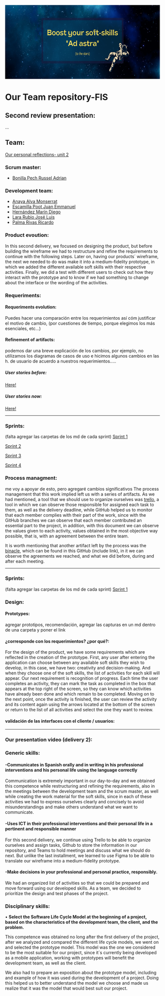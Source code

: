 <img src="/Assets/Ad%20astra-top%20of%20the%20page.png" width="1100" height="240"/>

# Our Team repository-FIS

## Second review presentation:

...

## Team:
[Our personal reflections- unit 2](https://github.com/RaptorRush135/Fundamentos-LIS/tree/entrega-2/Personal%20reflections) 

### Scrum master:
- [Bonilla Pech Russel Adrian](https://github.com/RaptorRush135/Fundamentos-LIS/commits/entrega-1/README.md?author=soy-russ-bp)

### Development team:
- [Anaya Alva Monserrat](https://github.com/RaptorRush135/Fundamentos-LIS/commits/entrega-1/README.md?author=Monse1011) 
- [Escamilla Poot Juan Emmanuel](https://github.com/RaptorRush135/Fundamentos-LIS/commits/entrega-1/README.md?author=CaballeroEscamilla) 
- [Hernández Marín Diego](https://github.com/RaptorRush135/Fundamentos-LIS/commits/entrega-1/README.md?author=Mugy628)
- [Lara Rubio José Luis](https://github.com/RaptorRush135/Fundamentos-LIS/commits/entrega-1/README.md?author=JoseLuisLara) 
- [Palma Rivas Ricardo](https://github.com/RaptorRush135/Fundamentos-LIS/commits/entrega-1/README.md?author=RaptorRush135) 


### Product evoution:

In this second delivery, we focused on designing the product, but before building the wireframe we had to restructure and refine the requirements to continue with the following steps. Later on, having our products´ wireframe, the next we needed to do was make it into a medium-fidelity prototype, in which we added the different available soft skills with their respective activities.
Finally, we did a test with different users to check out how they interact with the prototype and to know if we had something to change about the interface or the wording of the activities.

### Requeriments:

#### Requeriments evolution:

Puedes hacer una comparación entre los requerimientos así cóm justificar el motivo de cambio, (por cuestiones de tiempo, porque elegimos los más esenciales, etc...)

#### Refinement of artifacts:

podemos dar una breve explicación de los cambios, por ejemplo, no utilizamos los diagramas de casos de uso e hicimos algunos cambios en las h. de usuario de acuerdo a nuestros requerimientos.....

##### User stories before:

[Here!](https://github.com/RaptorRush135/Fundamentos-LIS/blob/b98805fc4707aebe66709528adbdc0f1d2943b02/Artifacts/UserStories.pdf)

##### User stories now:

[Here!](https://github.com/RaptorRush135/Fundamentos-LIS/blob/ec0417382d2c75e2c79c122600c67ee4553dc615/Artifacts/User%20stories.pdf)

---
### Sprints:
(falta agregar las carpetas de los md de cada sprint)
[Sprint 1](...)

[Sprint 2](...)

[Sprint 3](...)

[Sprint 4](...)

### Process managment:
me voy a apoyar de esto, pero agregaré cambios significativos
The process management that this work implied left us with a series of artifacts. As we had mentioned, a tool that we should use to organize ourselves was [trello](https://trello.com/b/JzEzsDt0/our-project-fis), a tool in which we can observe those responsible for assigned each task to them, as well as the delivery deadline, while GitHub helped us to monitor that each member complies with their part of the work, since with the GitHub branches we can observe that each member contributed an essential part to the project, in addition, with this document we can observe the values given to each activity, values obtained in the most objective way possible, that is, with an agreement between the entire team.

It is worth mentioning that another artifact left by the process was the [binacle](/Binnacle/README.md), which can be found in this GitHub (include link), in it we can observe the agreements we reached, and what we did before, during and after each meeting.

---
### Sprints:
(falta agregar las carpetas de los md de cada sprint)
[Sprint 1](...)

### Design:

#### Prototypes:

agregar prototipos, recomendación, agregar las capturas en un md dentro de una carpeta y poner el link

#### ¿corresponde con los requerimientos? ¿por qué?:

For the design of the product, we have some requirements which are reflected in the creation of the prototype. First, any user after entering the application can choose between any available soft skills they wish to develop, in this case, we have two: creativity and decision-making. And when they choose one of the soft skills, the list of activities for each skill will appear.
Our next requirement is recognition of progress. Each time the user completes an activity, they can mark the task as completed in the box that appears at the top right of the screen, so they can know which activities have already been done and which remain to be completed. Moving on to the next point, once the activity is finished, the user can review the activity and its content again using the arrows located at the bottom of the screen or return to the list of all activities and select the one they want to review.


#### validación de las interfaces con el cliente / usuarios:



---


### Our presentation video (delivery 2):


### Generic skills:
#### -Communicates in Spanish orally and in writing in his professional interventions and his personal life using the language correctly
Communication is extremely important in our day-to-day and we obtained this competence while restructuring and refining the requirements, also in the meetings between the development team and the scrum master, as well while creating the work material for the soft skills, since in each of these activities we had to express ourselves clearly and concisely to avoid misunderstandings and make others understand what we want to communicate.
#### -Uses ICT in their professional interventions and their personal life in a pertinent and responsible manner
For this second delivery, we continue using Trello to be able to organize ourselves and assign tasks, Github to store the information in our repository, and Teams to hold meetings and discuss what we should do next.
But unlike the last installment, we learned to use Figma to be able to translate our wireframe into a medium-fidelity prototype.
#### -Make decisions in your professional and personal practice, responsibly.
We had an organized list of activities so that we could be prepared and move forward using our developed skills. As a team, we decided to prioritize the design and test phases of the project.

### Disciplinary skills:

  •	**Select the Software Life Cycle Model at the beginning of a project, based on the characteristics of the development team, the client, and the problem.**

This competence was obtained no long after the first delivery of the project, after we analyzed and compared the different life cycle models, we went on and selected the prototype model. This model was the one we considered to be the most suitable for our project, since it´s currently being developed as a mobile application, working with prototypes will benefit the development team, as well as the client.

We also had to prepare an exposition about the prototype model, including and example of how it was used during the development of a project. Doing this helped us to better understand the model we choose and made us realize that it was the model that would best suit our project.
